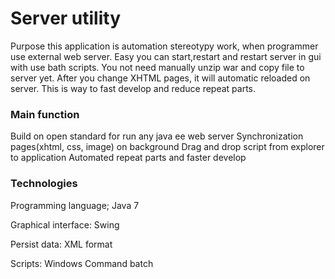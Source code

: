 <h1> Server utility </h1>

Purpose this application is automation stereotypy work, when programmer use external
web server. Easy you can start,restart and restart server in gui with use bath scripts.
You not need manually unzip war and copy file to server yet. After you change XHTML pages, 
it will automatic reloaded on server. This is way to fast develop and reduce repeat parts.

<h3> Main function </h3>
Build on open standard for run any java ee web server
Synchronization pages(xhtml, css, image) on background
Drag and drop script from explorer to application
Automated repeat parts and faster develop

<h3> Technologies </h3>
Programming language; Java 7

Graphical interface: Swing

Persist data: XML format

Scripts: Windows Command batch
